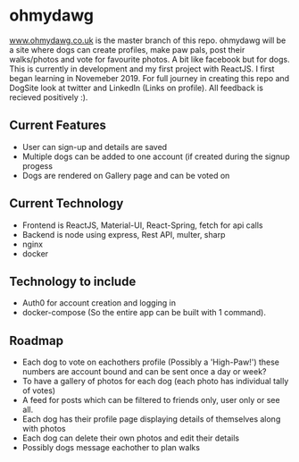 # ohmydawg
www.ohmydawg.co.uk is the master branch of this repo. ohmydawg will be a site where dogs can create profiles, make paw pals, post their walks/photos and vote for favourite photos. A bit like facebook but for dogs. This is currently in development and my first project with ReactJS. I first began learning in Novemeber 2019. For full journey in creating this repo and DogSite look at twitter and LinkedIn (Links on profile). All feedback is recieved positively :).

## Current Features 

* User can sign-up and details are saved
* Multiple dogs can be added to one account (if created during the signup progess
* Dogs are rendered on Gallery page and can be voted on

## Current Technology

* Frontend is ReactJS, Material-UI, React-Spring, fetch for api calls
* Backend is node using express, Rest API, multer, sharp
* nginx
* docker

## Technology to include

* Auth0 for account creation and logging in
* docker-compose (So the entire app can be built with 1 command).

## Roadmap

* Each dog to vote on eachothers profile (Possibly a 'High-Paw!') these numbers are account bound and can be sent once a day or week?
* To have a gallery of photos for each dog (each photo has individual tally of votes)
* A feed for posts which can be filtered to friends only, user only or see all.
* Each dog has their profile page displaying details of themselves along with photos
* Each dog can delete their own photos and edit their details
* Possibly dogs message eachother to plan walks
